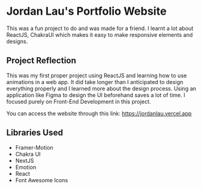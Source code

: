 # Jordan Lau's Portfolio Website
This was a fun project to do and was made for a friend. I learnt a lot about ReactJS, ChakraUI which makes it easy to make responsive elements and designs. 

## Project Reflection
This was my first proper project using ReactJS and learning how to use animations in a web app. It did take longer than I anticipated to design everything properly and I learned more about the design process. Using an application like Figma to design the UI beforehand saves a lot of time. I focused purely on Front-End Development in this project.


You can access the website through this link: https://jordanlau.vercel.app

## Libraries Used
- Framer-Motion
- Chakra UI
- NextJS
- Emotion
- React
- Font Awesome Icons
